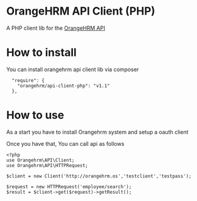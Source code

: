 OrangeHRM API Client (PHP)
===========

A PHP client lib for the [OrangeHRM API](https://github.com/orangehrm/orangehrm-api-doc)

How to install
==========

You can install orangehrm api client lib via composer 
````
  "require": {
    "orangehrm/api-client-php": "v1.1"
  },
````

How to use
===========

As a start you have to install Orangehrm system and setup a oauth client 

Once you have that, You can call api as follows 

````
<?php
use Orangehrm\API\Client;
use Orangehrm\API\HTTPRequest;

$client = new Client('http://orangehrm.os','testclient','testpass');

$request = new HTTPRequest('employee/search');
$result = $client->get($request)->getResult();

````
